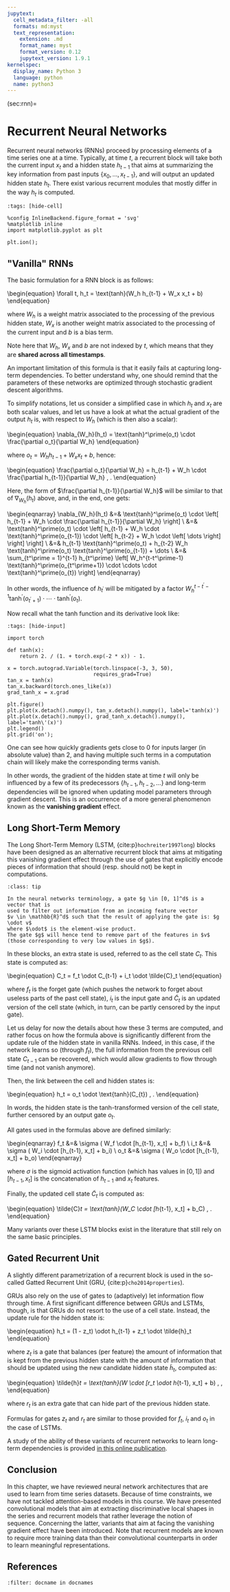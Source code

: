 ```yaml
---
jupytext:
  cell_metadata_filter: -all
  formats: md:myst
  text_representation:
    extension: .md
    format_name: myst
    format_version: 0.12
    jupytext_version: 1.9.1
kernelspec:
  display_name: Python 3
  language: python
  name: python3
---
```


(sec:rnn)=
# Recurrent Neural Networks

Recurrent neural networks (RNNs) proceed by processing elements of a time
series one at a time.
Typically, at time $t$, a recurrent block will take both the current input $x_t$
and a hidden state $h_{t-1}$ that aims at summarizing the key information from
past inputs $\{x_0, \dots, x_{t-1}\}$, and will output an updated hidden state
$h_{t}$.
There exist various recurrent modules that mostly differ in the way $h_t$ is
computed.

```{code-cell} ipython3
:tags: [hide-cell]

%config InlineBackend.figure_format = 'svg'
%matplotlib inline
import matplotlib.pyplot as plt

plt.ion();
```

## "Vanilla" RNNs

The basic formulation for a RNN block is as follows:

\begin{equation}
    \forall t, h_t = \text{tanh}(W_h h_{t-1} + W_x x_t + b)
\end{equation}

where $W_h$ is a weight matrix associated to the processing of the previous
hidden state, $W_x$ is another weight matrix associated to the processing of
the current input and $b$ is a bias term.

Note here that $W_h$, $W_x$ and $b$ are not indexed by $t$, which means that
they are **shared across all timestamps**.

An important limitation of this formula is that it easily fails at capturing
long-term dependencies.
To better understand why, one should remind that the parameters of these
networks are optimized through stochastic gradient descent algorithms.

To simplify notations, let us consider a simplified case in which
$h_t$ and $x_t$ are both scalar values, and let us have a look at what the
actual gradient of the output $h_t$ is, with
respect to $W_h$ (which is then also a scalar):

\begin{equation}
    \nabla_{W_h}(h_t) = \text{tanh}^\prime(o_t) \cdot \frac{\partial o_t}{\partial W_h}
\end{equation}

where $o_t = W_h h_{t-1} + W_x x_t + b$, hence:

\begin{equation}
    \frac{\partial o_t}{\partial W_h} = h_{t-1} + W_h \cdot \frac{\partial h_{t-1}}{\partial W_h} \, .
\end{equation}

Here, the form of $\frac{\partial h_{t-1}}{\partial W_h}$ will be similar to
that of $\nabla_{W_h}(h_t)$ above, and, in the end, one gets:

\begin{eqnarray}
    \nabla_{W_h}(h_t) &=& \text{tanh}^\prime(o_t) \cdot
        \left[
            h_{t-1} + W_h \cdot \frac{\partial h_{t-1}}{\partial W_h}
        \right] \\
        &=& \text{tanh}^\prime(o_t) \cdot
           \left[
               h_{t-1} + W_h \cdot \text{tanh}^\prime(o_{t-1}) \cdot
               \left[
                   h_{t-2} + W_h \cdot \left[ \dots \right]
               \right]
           \right] \\
          &=& h_{t-1} \text{tanh}^\prime(o_t) + h_{t-2} W_h \text{tanh}^\prime(o_t) \text{tanh}^\prime(o_{t-1}) + \dots \\
         &=& \sum_{t^\prime = 1}^{t-1} h_{t^\prime} \left[ W_h^{t-t^\prime-1} \text{tanh}^\prime(o_{t^\prime+1}) \cdot \cdots \cdot  \text{tanh}^\prime(o_{t}) \right]
\end{eqnarray}

In other words, the influence of $h_{t^\prime}$ will be mitigated by a factor
$W_h^{t-t^\prime-1} \text{tanh}^\prime(o_{t^\prime+1}) \cdot \cdots \cdot  \text{tanh}^\prime(o_{t})$.

Now recall what the tanh function and its derivative look like:

```{code-cell} ipython3
:tags: [hide-input]

import torch

def tanh(x):
    return 2. / (1. + torch.exp(-2 * x)) - 1.

x = torch.autograd.Variable(torch.linspace(-3, 3, 50),
                            requires_grad=True)
tan_x = tanh(x)
tan_x.backward(torch.ones_like(x))
grad_tanh_x = x.grad

plt.figure()
plt.plot(x.detach().numpy(), tan_x.detach().numpy(), label='tanh(x)')
plt.plot(x.detach().numpy(), grad_tanh_x.detach().numpy(), label='tanh\'(x)')
plt.legend()
plt.grid('on');
```

One can see how quickly gradients gets close to 0 for inputs larger
(in absolute value) than 2, and having multiple such terms in a
computation chain will likely make the corresponding terms vanish.

In other words, the gradient of the hidden state at time $t$ will only be
influenced by a few of its predecessors $\{h_{t-1}, h_{t-2}, \dots\}$ and
long-term dependencies will be ignored when updating model parameters through
gradient descent.
This is an occurrence of a more general phenomenon known as the
**vanishing gradient** effect.

## Long Short-Term Memory

The Long Short-Term Memory (LSTM, {cite:p}`hochreiter1997long`) blocks have
been designed as an alternative
recurrent block that aims at mitigating this vanishing gradient effect through
the use of gates that explicitly encode pieces of information that should
(resp. should not) be kept in computations.

```{admonition} Gates in neural networks
:class: tip

In the neural networks terminology, a gate $g \in [0, 1]^d$ is a vector that is
used to filter out information from an incoming feature vector
$v \in \mathbb{R}^d$ such that the result of applying the gate is: $g \odot v$
where $\odot$ is the element-wise product.
The gate $g$ will hence tend to remove part of the features in $v$
(those corresponding to very low values in $g$).
```

In these blocks, an extra state is used, referred to as the cell state $C_t$.
This state is computed as:

\begin{equation}
    C_t = f_t \odot C_{t-1} + i_t \odot \tilde{C}_t
\end{equation}

where $f_t$ is the forget gate (which pushes the network to forget about
useless parts of the past cell state),
$i_t$ is the input gate and $\tilde{C}_t$ is
an updated version of the cell state (which, in turn, can be partly censored
by the input gate).

Let us delay for now the details about how these 3 terms are computed, and
rather focus on how the formula above is significantly different from the
update rule of the hidden state in vanilla RNNs.
Indeed, in this case, if the network learns so (through $f_t$), the
full information from the previous cell state $C_{t-1}$ can be recovered,
which would allow gradients to flow through time (and not vanish anymore).

Then, the link between the cell and hidden states is:

\begin{equation}
    h_t = o_t \odot \text{tanh}(C_{t}) \, .
\end{equation}

In words, the hidden state is the tanh-transformed version of the cell state,
further censored by an output gate $o_t$.

All gates used in the formulas above are defined similarly:

\begin{eqnarray}
    f_t &=& \sigma ( W_f \cdot [h_{t-1}, x_t] + b_f) \\
    i_t &=& \sigma ( W_i \cdot [h_{t-1}, x_t] + b_i) \\
    o_t &=& \sigma ( W_o \cdot [h_{t-1}, x_t] + b_o)
\end{eqnarray}

where $\sigma$ is the sigmoid activation function
(which has values in $[0, 1]$) and $[h_{t-1}, x_t]$ is
the concatenation of $h_{t-1}$ and $x_t$ features.

Finally, the updated cell state $\tilde{C}_t$ is computed as:

\begin{equation}
    \tilde{C}_t = \text{tanh}(W_C \cdot [h_{t-1}, x_t] + b_C) \, .
\end{equation}

Many variants over these LSTM blocks exist in the literature that still rely
on the same basic principles.

## Gated Recurrent Unit

A slightly different parametrization of a recurrent block is used in the
so-called Gatted Recurrent Unit (GRU, {cite:p}`cho2014properties`).

GRUs also rely on the use of gates to (adaptively) let information flow
through time.
A first significant difference between GRUs and LSTMs, though, is that GRUs
do not resort to the use of a cell state.
Instead, the update rule for the hidden state is:

\begin{equation}
    h_t = (1 - z_t) \odot h_{t-1} + z_t \odot \tilde{h}_t
\end{equation}

where $z_t$ is a gate that balances (per feature) the amount of information
that is kept from the previous hidden state with the amount of information
that should be updated using the new candidate hidden state $\tilde{h}_t$,
computed as:

\begin{equation}
    \tilde{h}_t = \text{tanh}(W \cdot [r_t \odot h_{t-1}, x_t] + b) \, ,
\end{equation}

where $r_t$ is an extra gate that can hide part of the previous hidden state.

Formulas for gates $z_t$ and $r_t$ are similar to those provided for $f_t$,
$i_t$ and $o_t$ in the case of LSTMs.

A study of the ability of these variants of recurrent networks to learn
long-term dependencies is provided
[in this online publication](https://distill.pub/2019/memorization-in-rnns/).

## Conclusion

In this chapter, we have reviewed neural network architectures that are
used to learn from time series datasets.
Because of time constraints, we have not tackled attention-based models
in this course.
We have presented convolutional models that aim at extracting discriminative
local shapes in the series and recurrent models that rather leverage the
notion of sequence.
Concerning the latter, variants that aim at facing the vanishing gradient
effect have been introduced.
Note that recurrent models are known to require more training data than
their convolutional counterparts in order to
learn meaningful representations.

## References

```{bibliography}
:filter: docname in docnames
```
